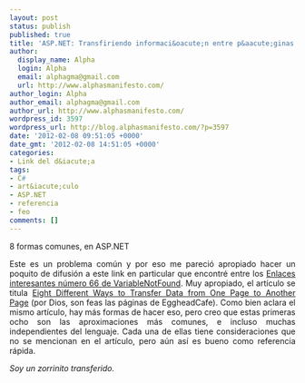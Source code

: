 ```yaml
---
layout: post
status: publish
published: true
title: 'ASP.NET: Transfiriendo informaci&oacute;n entre p&aacute;ginas'
author:
  display_name: Alpha
  login: Alpha
  email: alphagma@gmail.com
  url: http://www.alphasmanifesto.com/
author_login: Alpha
author_email: alphagma@gmail.com
author_url: http://www.alphasmanifesto.com/
wordpress_id: 3597
wordpress_url: http://blog.alphasmanifesto.com/?p=3597
date: '2012-02-08 09:51:05 +0000'
date_gmt: '2012-02-08 14:51:05 +0000'
categories:
- Link del d&iacute;a
tags:
- C#
- art&iacute;culo
- ASP.NET
- referencia
- feo
comments: []
---
```


8 formas comunes, en ASP.NET

<p style="text-align: justify;">Este es un problema com&uacute;n y por eso me pareci&oacute; apropiado hacer un poquito de difusi&oacute;n a este link en particular que encontr&eacute; entre los <a href="http://www.variablenotfound.com/2012/01/enlaces-interesantes-66.html">Enlaces interesantes n&uacute;mero 66 de VariableNotFound</a>. Muy apropiado, el art&iacute;culo se titula <a href="http://www.eggheadcafe.com/tutorials/asp-net/e653f028-01fb-4d0e-843b-058deae562a2/eight-different-ways-to-transfer-data-from-one-page-to-another-page.aspx">Eight Different Ways to Transfer Data from One Page to Another Page</a>&nbsp;(por Dios, son feas las p&aacute;ginas de EggheadCafe). Como bien aclara el mismo art&iacute;culo, hay m&aacute;s formas de hacer eso, pero creo que estas primeras ocho son las aproximaciones m&aacute;s comunes, e incluso muchas independientes del lenguaje. Cada una de ellas tiene consideraciones que no se mencionan en el art&iacute;culo, pero a&uacute;n as&iacute; es bueno como referencia r&aacute;pida.</p>
<p style="text-align: justify;"><em>Soy un zorrinito transferido.</em></p>
